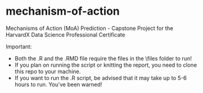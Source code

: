 # mechanism-of-action
Mechanisms of Action (MoA) Prediction - Capstone Project for the HarvardX Data Science Professional Certificate

Important:
* Both the .R and the .RMD file require the files in the \files folder to run!
* If you plan on running the script or knitting the report, you need to clone this repo to your machine.
* If you want to run the .R script, be advised that it may take up to 5-6 hours to run. You've been warned!
